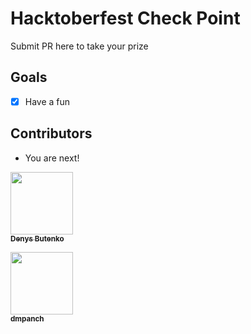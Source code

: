 # Hacktoberfest Check Point
Submit PR here to take your prize

## Goals
- [x] Have a fun

## Contributors
* You are next!

[<img src="https://avatars1.githubusercontent.com/u/351613?s=460&v=4" width="100px;"/><br /><sub><b>Denys Butenko</b></sub>](https://denysbutenko.com)


[<img src="https://avatars0.githubusercontent.com/u/4539449" width="100px;"/><br /><sub><b>dmpanch</b></sub>](https://www.youtube.com/watch?v=dQw4w9WgXcQ)
